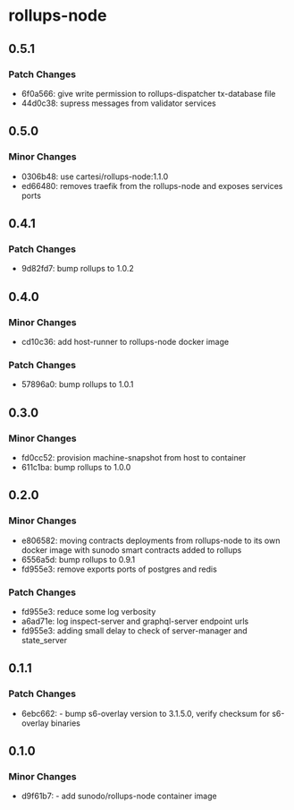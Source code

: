 # rollups-node

## 0.5.1

### Patch Changes

-   6f0a566: give write permission to rollups-dispatcher tx-database file
-   44d0c38: supress messages from validator services

## 0.5.0

### Minor Changes

-   0306b48: use cartesi/rollups-node:1.1.0
-   ed66480: removes traefik from the rollups-node and exposes services ports

## 0.4.1

### Patch Changes

-   9d82fd7: bump rollups to 1.0.2

## 0.4.0

### Minor Changes

-   cd10c36: add host-runner to rollups-node docker image

### Patch Changes

-   57896a0: bump rollups to 1.0.1

## 0.3.0

### Minor Changes

-   fd0cc52: provision machine-snapshot from host to container
-   611c1ba: bump rollups to 1.0.0

## 0.2.0

### Minor Changes

-   e806582: moving contracts deployments from rollups-node to its own docker image with sunodo smart contracts added to rollups
-   6556a5d: bump rollups to 0.9.1
-   fd955e3: remove exports ports of postgres and redis

### Patch Changes

-   fd955e3: reduce some log verbosity
-   a6ad71e: log inspect-server and graphql-server endpoint urls
-   fd955e3: adding small delay to check of server-manager and state_server

## 0.1.1

### Patch Changes

-   6ebc662: - bump s6-overlay version to 3.1.5.0, verify checksum for s6-overlay binaries

## 0.1.0

### Minor Changes

-   d9f61b7: - add sunodo/rollups-node container image
